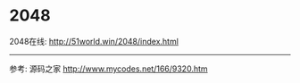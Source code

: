 # 2048

2048在线: http://51world.win/2048/index.html

---

参考: 源码之家 http://www.mycodes.net/166/9320.htm
